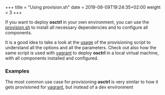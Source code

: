 +++
title = "Using provision.sh"
date = 2019-08-09T19:24:35+02:00
weight = 3
+++

If you want to deploy **osctrl** in your own environment, you can use the [provision.sh](https://github.com/jmpsec/osctrl/blob/master/deploy/provision.sh) to install all necessary dependencies and to configure all components.

It is a good idea to take a look at the [usage](/usage/provision.sh/) of the provisioning script to understand all the options and all the parameters. Check out also how the same script is used with [vagrant](/deployment/vagrant/) to deploy **osctrl** in a local virtual machine, with all components installed and configured.

### Examples

The most common use case for provisioning **osctrl** is very similar to how it gets provisioned for [vagrant](/deployment/vagrant/), but instead of a dev environment
